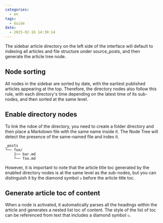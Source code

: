 ```yaml
---
categories:
  - en
tags:
  - Guide
date:
  - 2025-02-16 14:30:14
---
```


The sidebar article directory on the left side of the interface will default to indexing all articles and file structure under source_posts, and then generate the article tree node.

## Node sorting
All nodes in the sidebar are sorted by date, with the earliest published articles appearing at the top. Therefore, the directory nodes also follow this rule, with each directory's time depending on the latest time of its sub-nodes, and then sorted at the same level.

## Enable directory nodes
To link the ndoe of the directory, you need to create a folder directory and then place a Markdown file with the same name inside it. The Node Tree will detect the presence of the same-named file and index it.

```
_posts
└── foo/
    ├── bar.md
    └── foo.md
```

However, it is important to note that the article title toc generated by the enabled directory nodes is at the same level as the sub-nodes, but you can distinguish it by the diamond symbol `◇` before the article title toc.

## Generate article toc of content
When a node is activated, it automatically parses all the headings within the article and generates a nested list toc of content. The style of the list of toc can be referenced from text that includes a diamond symbol `◇`.